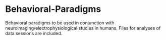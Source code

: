 # Behavioral-Paradigms
Behavioral paradigms to be used in conjunction with neuroimaging/electrophysiological studies in humans. Files for analyses of data sessions are included.
